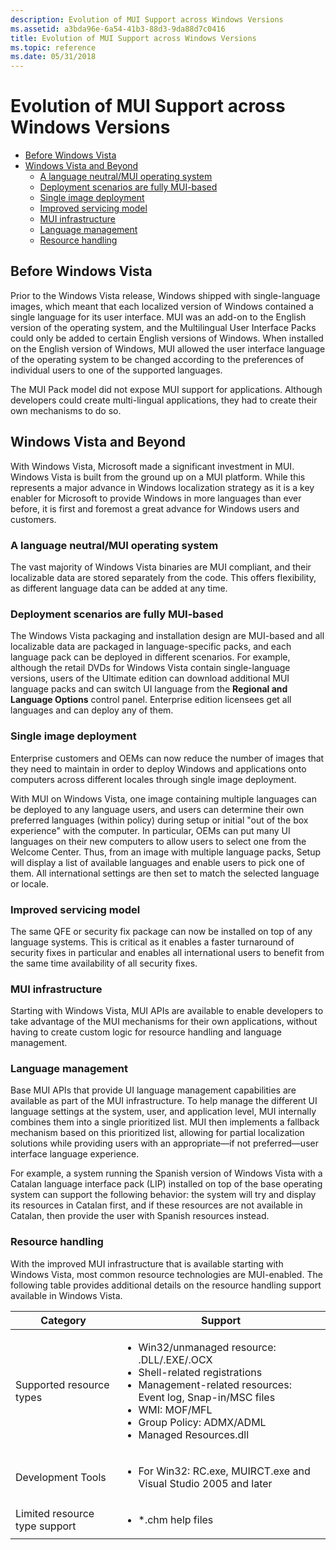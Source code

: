```yaml
---
description: Evolution of MUI Support across Windows Versions
ms.assetid: a3bda96e-6a54-41b3-88d3-9da88d7c0416
title: Evolution of MUI Support across Windows Versions
ms.topic: reference
ms.date: 05/31/2018
---
```


# Evolution of MUI Support across Windows Versions

-   [Before Windows Vista](#before-windows-vista)
-   [Windows Vista and Beyond](#windows-vista-and-beyond)
    -   [A language neutral/MUI operating system](#a-language-neutralmui-operating-system)
    -   [Deployment scenarios are fully MUI-based](#deployment-scenarios-are-fully-mui-based)
    -   [Single image deployment](#single-image-deployment)
    -   [Improved servicing model](#improved-servicing-model)
    -   [MUI infrastructure](#mui-infrastructure)
    -   [Language management](#language-management)
    -   [Resource handling](#resource-handling)

## Before Windows Vista

Prior to the Windows Vista release, Windows shipped with single-language images, which meant that each localized version of Windows contained a single language for its user interface. MUI was an add-on to the English version of the operating system, and the Multilingual User Interface Packs could only be added to certain English versions of Windows. When installed on the English version of Windows, MUI allowed the user interface language of the operating system to be changed according to the preferences of individual users to one of the supported languages.

The MUI Pack model did not expose MUI support for applications. Although developers could create multi-lingual applications, they had to create their own mechanisms to do so.

## Windows Vista and Beyond

With Windows Vista, Microsoft made a significant investment in MUI. Windows Vista is built from the ground up on a MUI platform. While this represents a major advance in Windows localization strategy as it is a key enabler for Microsoft to provide Windows in more languages than ever before, it is first and foremost a great advance for Windows users and customers.

### A language neutral/MUI operating system

The vast majority of Windows Vista binaries are MUI compliant, and their localizable data are stored separately from the code. This offers flexibility, as different language data can be added at any time.

### Deployment scenarios are fully MUI-based

The Windows Vista packaging and installation design are MUI-based and all localizable data are packaged in language-specific packs, and each language pack can be deployed in different scenarios. For example, although the retail DVDs for Windows Vista contain single-language versions, users of the Ultimate edition can download additional MUI language packs and can switch UI language from the **Regional and Language Options** control panel. Enterprise edition licensees get all languages and can deploy any of them.

### Single image deployment

Enterprise customers and OEMs can now reduce the number of images that they need to maintain in order to deploy Windows and applications onto computers across different locales through single image deployment.

With MUI on Windows Vista, one image containing multiple languages can be deployed to any language users, and users can determine their own preferred languages (within policy) during setup or initial "out of the box experience" with the computer. In particular, OEMs can put many UI languages on their new computers to allow users to select one from the Welcome Center. Thus, from an image with multiple language packs, Setup will display a list of available languages and enable users to pick one of them. All international settings are then set to match the selected language or locale.

### Improved servicing model

The same QFE or security fix package can now be installed on top of any language systems. This is critical as it enables a faster turnaround of security fixes in particular and enables all international users to benefit from the same time availability of all security fixes.

### MUI infrastructure

Starting with Windows Vista, MUI APIs are available to enable developers to take advantage of the MUI mechanisms for their own applications, without having to create custom logic for resource handling and language management.

### Language management

Base MUI APIs that provide UI language management capabilities are available as part of the MUI infrastructure. To help manage the different UI language settings at the system, user, and application level, MUI internally combines them into a single prioritized list. MUI then implements a fallback mechanism based on this prioritized list, allowing for partial localization solutions while providing users with an appropriate—if not preferred—user interface language experience.

For example, a system running the Spanish version of Windows Vista with a Catalan language interface pack (LIP) installed on top of the base operating system can support the following behavior: the system will try and display its resources in Catalan first, and if these resources are not available in Catalan, then provide the user with Spanish resources instead.

### Resource handling

With the improved MUI infrastructure that is available starting with Windows Vista, most common resource technologies are MUI-enabled. The following table provides additional details on the resource handling support available in Windows Vista.




| Category | Support | 
|----------|---------|
| Supported resource types | <ul><li>Win32/unmanaged resource: .DLL/.EXE/.OCX</li><li>Shell-related registrations</li><li>Management-related resources: Event log, Snap-in/MSC files</li><li>WMI: MOF/MFL</li><li>Group Policy: ADMX/ADML</li><li>Managed Resources.dll</li></ul> | 
| Development Tools | <ul><li>For Win32: RC.exe, MUIRCT.exe and Visual Studio 2005 and later</li></ul> | 
| Limited resource type support | <ul><li>*.chm help files</li></ul> | 




 

 

 



